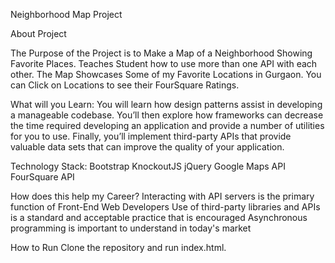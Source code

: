 Neighborhood Map Project

About Project

The Purpose of the Project is to Make a Map of a Neighborhood Showing Favorite Places.
Teaches Student how to use more than one API with each other.
The Map Showcases Some of my Favorite Locations in Gurgaon.
You can Click on Locations to see their FourSquare Ratings.

What will you Learn:
You will learn how design patterns assist in developing a manageable codebase. 
You’ll then explore how frameworks can decrease the time required developing 
an application and provide a number of utilities for you to use. 
Finally, you’ll implement third-party APIs that provide valuable data sets that
can improve the quality of your application.

Technology Stack:
Bootstrap
KnockoutJS
jQuery
Google Maps API
FourSquare API

How does this help my Career?
Interacting with API servers is the primary function of Front-End Web Developers
Use of third-party libraries and APIs is a standard and acceptable practice that is encouraged
Asynchronous programming is important to understand in today's market

How to Run
Clone the repository and run index.html.
